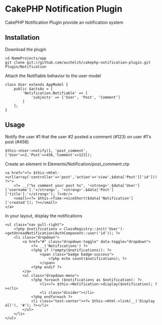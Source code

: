 CakePHP Notification Plugin
===========================

CakePHP Notification Plugin provide an notification system

Installation 
------------------------------

Download the plugin

	cd NameProjects/app
	git clone git://github.com/aschelch/cakephp-notification-plugin.git Plugin/Notification


Attach the Notifiable behavior to the user model

	class User extends AppModel {
		public $actsAs = [
			'Notification.Notifiable' => [
				'subjects' => ['User', 'Post', 'Comment']
			]
		];
	}



Usage
------------------------------

Notify the user #1 that the user #2 posted a comment (#123) on user #1's post (#456)

	$this->User->notify(1, 'post_comment', ['User'=>2,'Post'=>456,'Comment'=>123]);

Create an element in Elements/Notification/post_comment.ctp

	<a href="<?= $this->Html->url(array('controller'=>'post','action'=>'view',$data['Post']['id'])) ?>">
		<?= __("%s comment your post %s", '<strong>'.$data['User']['username'].'</strong>', '<strong>'.$data['Post']['title'].'</strong>'); ?><br/>
		<small><?= $this->Time->niceShort($data['Notification']['created']); ?></small>
	</a>

In your layout, display the notifications

	<ul class="nav pull-right">
		<?php $notifications = ClassRegistry::init('User')->getUnreadNotification(AuthComponent::user('id')); ?>
		<li class="dropdown">
			<a href="#" class="dropdown-toggle" data-toggle="dropdown">
				<?= __('Notifications') ?>
				<?php if (!empty($notifications)): ?>
					<span class="badge badge-success">
						<?php echo count($notifications); ?>
					</span>
				<?php endif ?>
			</a>
			<ul class="dropdown-menu">
				<?php foreach ($notifications as $notification): ?>
					<li><?= $this->Notification->display($notification); ?></li>
					<li class="divider"></li>
				<?php endforeach ?>
				<li class="text-center"><?= $this->Html->link(__('Display all'), '#'); ?></li>
			</ul>
		</li>
	</ul>





